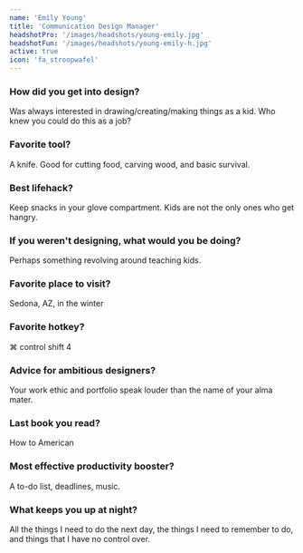 ```yaml
---
name: 'Emily Young'
title: 'Communication Design Manager'
headshotPro: '/images/headshots/young-emily.jpg'
headshotFun: '/images/headshots/young-emily-h.jpg'
active: true
icon: 'fa_stroopwafel'
---
```


### How did you get into design?

Was always interested in drawing/creating/making things as a kid. Who knew you could do this as a job?

### Favorite tool?

A knife. Good for cutting food, carving wood, and basic survival.

### Best lifehack?

Keep snacks in your glove compartment. Kids are not the only ones who get hangry.

### If you weren't designing, what would you be doing?

Perhaps something revolving around teaching kids.

### Favorite place to visit?

Sedona, AZ, in the winter

### Favorite hotkey?

⌘ control shift 4

### Advice for ambitious designers?

Your work ethic and portfolio speak louder than the name of your alma mater.

### Last book you read?

How to American

### Most effective productivity booster?

A to-do list, deadlines, music.

### What keeps you up at night?

All the things I need to do the next day, the things I need to remember to do, and things that I have no control over.
